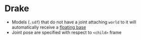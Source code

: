 # Drake

- Models (`.sdf`) that do not have a joint attaching `world` to it will automatically receive a [floating base](https://stackoverflow.com/questions/55711025/how-to-make-sense-of-the-continuous-state-vector/55713199?noredirect=1#comment98127900_55713199)
- Joint pose are specified with respect to `<child>` frame
